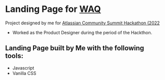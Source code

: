 # Landing Page for [WAQ](https://www.behance.net/gallery/155912367/WAQ-Landing-Page-and-Dashboard-UI-Design)

Project designed by me for [Atlassian Community Summit Hackathon (2022](https://ace.atlassian.com/events/details/atlassian-port-harcourt-presents-atlassian-community-summit-2022/)
- Worked as the Product Designer during the period of the Hackthon.

## Landing Page built by Me with the following tools:

- Javascript
- Vanilla CSS
